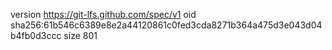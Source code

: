 version https://git-lfs.github.com/spec/v1
oid sha256:61b546c6389e8e2a44120861c0fed3cda8271b364a475d3e043d04b4fb0d3ccc
size 801
